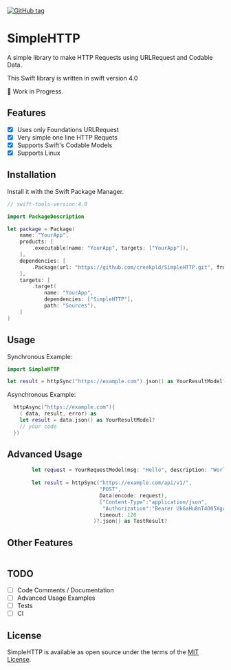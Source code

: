 [![GitHub tag](https://img.shields.io/github/tag/creekpld/SimpleHTTP.svg)](https://github.com/creekpld/SimpleHTTP/tags)

# SimpleHTTP

A simple library to make HTTP Requests using URLRequest and Codable Data.

This Swift library is written in swift version 4.0

:construction: Work in Progress.

## Features

- [x] Uses only Foundations URLRequest
- [x] Very simple one line HTTP Requets
- [x] Supports Swift's Codable Models
- [x] Supports Linux

## Installation

Install it with the Swift Package Manager.

``` swift
// swift-tools-version:4.0

import PackageDescription

let package = Package(
    name: "YourApp",
    products: [
        .executable(name: "YourApp", targets: ["YourApp"]),
    ],
    dependencies: [
        .Package(url: "https://github.com/creekpld/SimpleHTTP.git", from: "1.0.0")
    ],
    targets: [
        .target(
            name: "YourApp",
            dependencies: ["SimpleHTTP"],
            path: "Sources"),
    ]
)
```

## Usage

Synchronous Example:
``` swift
import SimpleHTTP

let result = httpSync("https://example.com").json() as YourResultModel?
```

Asynchronous Example:
``` swift
  httpAsync("https://example.com"){
    ( data, result, error) as
    let result = data.json() as YourResultModel?
    // your code
  })
```

## Advanced Usage

``` swift
        let request = YourRequestModel(msg: "Hello", description: "World", version: "1.2.3")
        
        let result = httpSync("https://example.com/api/v1/", 
                              "POST", 
                              Data(encode: request),
                              ["Content-Type":"application/json",
                               "Authorization":"Bearer UkGaHu8nT4O05XgoEhA50oPbmWxSI0"],
                              timeout: 120
                            )?.json() as TestResult?
```

## Other Features

``` swift

```


## TODO

- [ ] Code Comments / Documentation
- [ ] Advanced Usage Examples
- [ ] Tests
- [ ] CI

## License

SimpleHTTP is available as open source under the terms of the [MIT License](http://opensource.org/licenses/MIT).
